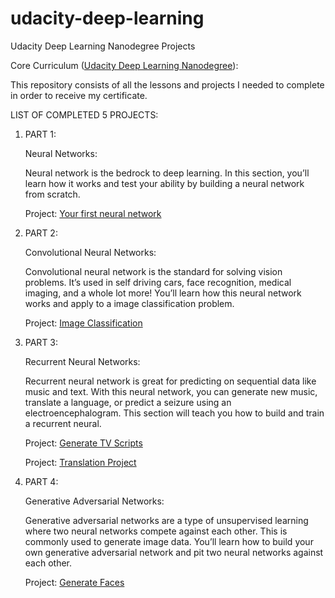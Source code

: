 # udacity-deep-learning
Udacity Deep Learning Nanodegree Projects

Core Curriculum ([Udacity Deep Learning Nanodegree](https://www.udacity.com/course/deep-learning-nanodegree--nd101)):

This repository consists of all the lessons and projects I needed to complete in order to receive my certificate.

LIST OF COMPLETED 5 PROJECTS:

1. PART 1:

   Neural Networks:
   
   Neural network is the bedrock to deep learning. In this section, you’ll learn how it works and test your ability by building a neural network from scratch.

   Project: [Your first neural network](https://github.com/ozgurpolat/udacity-deep-learning/tree/master/DLND-your-first-network-second-submission)

2. PART 2:

   Convolutional Neural Networks:

   Convolutional neural network is the standard for solving vision problems. It’s used in self driving cars, face recognition, medical imaging, and a whole lot more! You’ll learn how this neural network works and apply to a image classification problem.

   Project: [Image Classification](https://github.com/ozgurpolat/udacity-deep-learning/tree/master/dlnd_image_classification.ipynb.2)

3. PART 3:

   Recurrent Neural Networks:

   Recurrent neural network is great for predicting on sequential data like music and text. With this neural network, you can generate new music, translate a language, or predict a seizure using an electroencephalogram. This section will teach you how to build and train a recurrent neural.

   Project: [Generate TV Scripts](https://github.com/ozgurpolat/udacity-deep-learning/tree/master/dlnd_tv_script_generation_1st)
   
   Project: [Translation Project](https://github.com/ozgurpolat/udacity-deep-learning/tree/master/dlnd_language_translation_1st)

4. PART 4:

   Generative Adversarial Networks:

   Generative adversarial networks are a type of unsupervised learning where two neural networks compete against each other. This is commonly used to generate image data. You’ll learn how to build your own generative adversarial network and pit two neural networks against each other.

   Project: [Generate Faces](https://github.com/ozgurpolat/udacity-deep-learning/tree/master/dlnd_face_generation_1)
